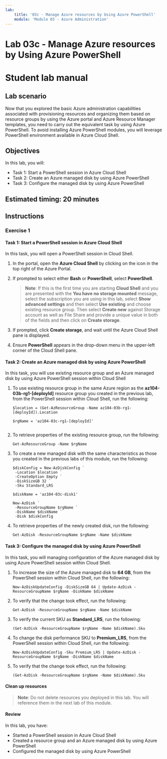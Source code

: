 ```yaml
---
lab:
    title: '03c - Manage Azure resources by Using Azure PowerShell'
    module: 'Module 03 - Azure Administration'
---
```


# Lab 03c - Manage Azure resources by Using Azure PowerShell
# Student lab manual

## Lab scenario

Now that you explored the basic Azure administration capabilities associated with provisioning resources and organizing them based on resource groups by using the Azure portal and Azure Resource Manager templates, you need to carry out the equivalent task by using Azure PowerShell. To avoid installing Azure PowerShell modules, you will leverage PowerShell environment available in Azure Cloud Shell.

## Objectives

In this lab, you will:

+ Task 1: Start a PowerShell session in Azure Cloud Shell
+ Task 2: Create an Azure managed disk by using Azure PowerShell
+ Task 3: Configure the managed disk by using Azure PowerShell

## Estimated timing: 20 minutes

## Instructions

### Exercise 1

#### Task 1: Start a PowerShell session in Azure Cloud Shell

In this task, you will open a PowerShell session in Cloud Shell. 

1. In the portal, open the **Azure Cloud Shell** by clicking on the icon in the top right of the Azure Portal.

1. If prompted to select either **Bash** or **PowerShell**, select **PowerShell**. 

    >**Note**: If this is the first time you are starting **Cloud Shell** and you are presented with the **You have no storage mounted** message, select the subscription you are using in this lab, select **Show advanced settings** and then select **Use existing** and choose existing resource group. Then select **Create new** against Storage account as well as File Share and provide a unique value in both of the fields and then click on **Create storage**.  

1. If prompted, click **Create storage**, and wait until the Azure Cloud Shell pane is displayed. 

1. Ensure **PowerShell** appears in the drop-down menu in the upper-left corner of the Cloud Shell pane.

#### Task 2: Create an Azure managed disk by using Azure PowerShell

In this task, you will use existing resource group and an Azure managed disk by using Azure PowerShell session within Cloud Shell

1. To use existing resource group in the same Azure region as the **az104-03b-rg1-[deployId]** resource group you created in the previous lab, from the PowerShell session within Cloud Shell, run the following:

   ```pwsh
   $location = (Get-AzResourceGroup -Name az104-03b-rg1-[deployId]).Location

   $rgName = 'az104-03c-rg1-[deployId]'

   
   ```
1. To retrieve properties of the existing resource group, run the following:

   ```pwsh
   Get-AzResourceGroup -Name $rgName
   ```
1. To create a new managed disk with the same characteristics as those you created in the previous labs of this module, run the following:

   ```pwsh
   $diskConfig = New-AzDiskConfig `
    -Location $location `
    -CreateOption Empty `
    -DiskSizeGB 32 `
    -Sku Standard_LRS

   $diskName = 'az104-03c-disk1'

   New-AzDisk `
    -ResourceGroupName $rgName `
    -DiskName $diskName `
    -Disk $diskConfig
   ```

1. To retrieve properties of the newly created disk, run the following:

   ```pwsh
   Get-AzDisk -ResourceGroupName $rgName -Name $diskName
   ```

#### Task 3: Configure the managed disk by using Azure PowerShell

In this task, you will managing configuration of the Azure managed disk by using Azure PowerShell session within Cloud Shell. 

1. To increase the size of the Azure managed disk to **64 GB**, from the PowerShell session within Cloud Shell, run the following:

   ```pwsh
   New-AzDiskUpdateConfig -DiskSizeGB 64 | Update-AzDisk -ResourceGroupName $rgName -DiskName $diskName
   ```

1. To verify that the change took effect, run the following:

   ```pwsh
   Get-AzDisk -ResourceGroupName $rgName -Name $diskName
   ```

1. To verify the current SKU as **Standard_LRS**, run the following:

   ```pwsh
   (Get-AzDisk -ResourceGroupName $rgName -Name $diskName).Sku
   ```

1. To change the disk performance SKU to **Premium_LRS**, from the PowerShell session within Cloud Shell, run the following:

   ```pwsh
   New-AzDiskUpdateConfig -Sku Premium_LRS | Update-AzDisk -ResourceGroupName $rgName -DiskName $diskName
   ```

1. To verify that the change took effect, run the following:

   ```pwsh
   (Get-AzDisk -ResourceGroupName $rgName -Name $diskName).Sku
   ```

#### Clean up resources

   >**Note**: Do not delete resources you deployed in this lab. You will reference them in the next lab of this module.

#### Review

In this lab, you have:

- Started a PowerShell session in Azure Cloud Shell
- Created a resource group and an Azure managed disk by using Azure PowerShell
- Configured the managed disk by using Azure PowerShell
